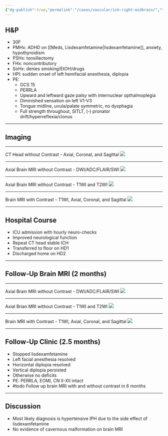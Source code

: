 ```yaml
---
{"dg-publish":true,"permalink":"/cases/vascular/ich-right-midbrain/","tags":["ICH","midbrain"],"created":"2023-05-12T22:23:44.154-05:00","updated":"2023-05-12T22:33:18.063-05:00"}
---
```



## H&P

- 30F
- PMHx: ADHD on [[Meds, Lisdexamfetamine\|lisdexamfetamine]], anxiety, hypothyroidism
- PSHx: tonsillectomy
- FHx: noncontributory
- SoHx: denies smoking/EtOH/drugs
- HPI: sudden onset of left hemifacial anesthesia, diplopia
- PE: 
	- GCS 15
	- PERRLA
	- Upward and leftward gaze palsy with internuclear opthalmoplegia
	- Diminished sensation on left V1-V3
	- Tongue midline, uvula/palate symmetric, no dysphagia
	- Full strength throughout, SITLT, (-) pronator drift/hyperreflexia/clonus

---

## Imaging

---

CT Head without Contrast - Axial, Coronal, and Sagittal
![](https://i.imgur.com/0VpGoXO.png)

---

Axial Brain MRI without Contrast - DWI/ADC/FLAIR/SWI
![](https://i.imgur.com/pTkOeir.png)

---

Axial Brain MRI without Contrast - T1WI and T2WI
![](https://i.imgur.com/ukrACl2.png)

---

Brain MRI with Contrast - T1WI, Axial, Coronal, and Sagittal
![](https://i.imgur.com/oGVMImT.png)

---

## Hospital Course

- ICU admission with hourly neuro-checks
- Improved neurological function
- Repeat CT head stable ICH
- Transferred to floor on HD1
- Discharged home on HD2

---

## Follow-Up Brain MRI (2 months)

---

Axial Brain MRI without Contrast - DWI/ADC/FLAIR/SWI
![](https://i.imgur.com/vPxBFLs.png)

---

Axial Brian MRI without Contrast - T1WI and T2WI
![](https://i.imgur.com/fnB74mx.png)

---

Brain MRI with Contrast - T1WI, Axial, Coronal, and Sagittal
![](https://i.imgur.com/GtUthjP.png)

---

## Follow-Up Clinic (2.5 months)

- Stopped lisdexamfetamine
- Left facial anesthesia resolved
- Horizontal diplopia resolved
- Vertical diplopia persisted
- Otherwise no deficits
- PE: PERRLA, EOMI, CN II-XII intact
-  #todo Follow up brain MRI with and without contrast in 6 months

---

## Discussion

- Most likely diagnosis is hypertensive IPH due to the side effect of lisdexamfetamine
- No evidence of cavernous malformation on brain MRI
